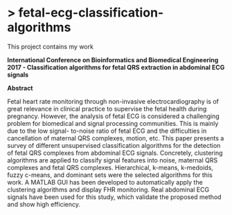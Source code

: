 # > fetal-ecg-classification-algorithms
 
 This project contains my work 
 

**International Conference on Bioinformatics and Biomedical Engineering 2017 - Classification algorithms for fetal QRS extraction in abdominal ECG signals**

**Abstract**

Fetal heart rate monitoring through non-invasive electrocardiography is of great relevance in clinical practice to supervise the fetal health during pregnancy. However, the analysis of fetal ECG is considered a challenging problem for biomedical and signal processing communities. This is mainly due to the low signal- to-noise ratio of fetal ECG and the difficulties in cancellation of maternal QRS complexes, motion, etc. This paper presents a survey of different unsupervised classification algorithms for the detection of fetal QRS complexes from abdominal ECG signals. Concretely, clustering algorithms are applied to classify signal features into noise, maternal QRS complexes and fetal QRS complexes. Hierarchical, k-means, k-medoids, fuzzy c-means, and dominant sets were the selected algorithms for this work. A MATLAB GUI has been developed to automatically apply the clustering algorithms and display FHR monitoring. Real abdominal ECG signals have been used for this study, which validate the proposed method and show high efficiency.
